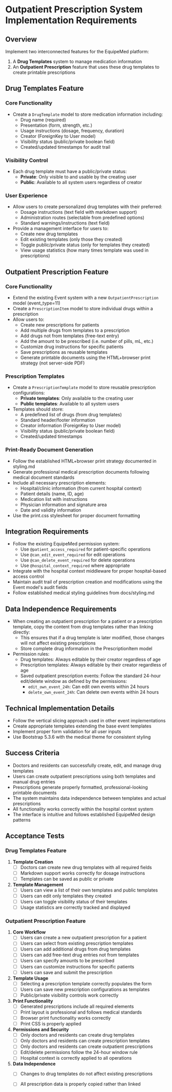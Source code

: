 # Outpatient Prescription System Implementation Requirements

## Overview
Implement two interconnected features for the EquipeMed platform:
1. A **Drug Templates** system to manage medication information
2. An **Outpatient Prescription** feature that uses these drug templates to create printable prescriptions

## Drug Templates Feature

### Core Functionality
- Create a `DrugTemplate` model to store medication information including:
  - Drug name (required)
  - Presentation (form, strength, etc.)
  - Usage instructions (dosage, frequency, duration)
  - Creator (ForeignKey to User model)
  - Visibility status (public/private boolean field)
  - Created/updated timestamps for audit trail

### Visibility Control
- Each drug template must have a public/private status:
  - **Private**: Only visible to and usable by the creating user
  - **Public**: Available to all system users regardless of creator

### User Experience
- Allow users to create personalized drug templates with their preferred:
  - Dosage instructions (text field with markdown support)
  - Administration routes (selectable from predefined options)
  - Standard warnings/instructions (text field)
- Provide a management interface for users to:
  - Create new drug templates
  - Edit existing templates (only those they created)
  - Toggle public/private status (only for templates they created)
  - View usage statistics (how many times template was used in prescriptions)

## Outpatient Prescription Feature

### Core Functionality
- Extend the existing Event system with a new `OutpatientPrescription` model (event_type=11)
- Create a `PrescriptionItem` model to store individual drugs within a prescription
- Allow users to:
  - Create new prescriptions for patients
  - Add multiple drugs from templates to a prescription
  - Add drugs not from templates (free-text entry)
  - Add the amount to be prescribed (i.e. number of pills, mL, etc.)
  - Customize drug instructions for specific patients
  - Save prescriptions as reusable templates
  - Generate printable documents using the HTML+browser print strategy (not server-side PDF)

### Prescription Templates
- Create a `PrescriptionTemplate` model to store reusable prescription configurations:
  - **Private templates**: Only available to the creating user
  - **Public templates**: Available to all system users
- Templates should store:
  - A predefined list of drugs (from drug templates)
  - Standard header/footer information
  - Creator information (ForeignKey to User model)
  - Visibility status (public/private boolean field)
  - Created/updated timestamps

### Print-Ready Document Generation
- Follow the established HTML+browser print strategy documented in styling.md
- Generate professional medical prescription documents following medical document standards
- Include all necessary prescription elements:
  - Hospital/clinic information (from current hospital context)
  - Patient details (name, ID, age)
  - Medication list with instructions
  - Physician information and signature area
  - Date and validity information
- Use the print.css stylesheet for proper document formatting

## Integration Requirements
- Follow the existing EquipeMed permission system:
  - Use `@patient_access_required` for patient-specific operations
  - Use `@can_edit_event_required` for edit operations
  - Use `@can_delete_event_required` for delete operations
  - Use `@hospital_context_required` where appropriate
- Integrate with the hospital context middleware for proper hospital-based access control
- Maintain audit trail of prescription creation and modifications using the Event model's audit fields
- Follow established medical styling guidelines from docs/styling.md

## Data Independence Requirements
- When creating an outpatient prescription for a patient or a prescription template, copy the content from drug templates rather than linking directly:
  - This ensures that if a drug template is later modified, those changes will not affect existing prescriptions
  - Store complete drug information in the PrescriptionItem model
- Permission rules:
  - Drug templates: Always editable by their creator regardless of age
  - Prescription templates: Always editable by their creator regardless of age
  - Saved outpatient prescription events: Follow the standard 24-hour edit/delete window as defined by the permissions:
    - `edit_own_event_24h`: Can edit own events within 24 hours
    - `delete_own_event_24h`: Can delete own events within 24 hours

## Technical Implementation Details
- Follow the vertical slicing approach used in other event implementations
- Create appropriate templates extending the base event templates
- Implement proper form validation for all user inputs
- Use Bootstrap 5.3.6 with the medical theme for consistent styling

## Success Criteria
- Doctors and residents can successfully create, edit, and manage drug templates
- Users can create outpatient prescriptions using both templates and manual drug entries
- Prescriptions generate properly formatted, professional-looking printable documents
- The system maintains data independence between templates and actual prescriptions
- All functionality works correctly within the hospital context system
- The interface is intuitive and follows established EquipeMed design patterns

## Acceptance Tests

### Drug Templates Feature
1. **Template Creation**
   - [ ] Doctors can create new drug templates with all required fields
   - [ ] Markdown support works correctly for dosage instructions
   - [ ] Templates can be saved as public or private

2. **Template Management**
   - [ ] Users can view a list of their own templates and public templates
   - [ ] Users can edit only templates they created
   - [ ] Users can toggle visibility status of their templates
   - [ ] Usage statistics are correctly tracked and displayed

### Outpatient Prescription Feature
1. **Core Workflow**
   - [ ] Users can create a new outpatient prescription for a patient
   - [ ] Users can select from existing prescription templates
   - [ ] Users can add additional drugs from drug templates
   - [ ] Users can add free-text drug entries not from templates
   - [ ] Users can specify amounts to be prescribed
   - [ ] Users can customize instructions for specific patients
   - [ ] Users can save and submit the prescription

2. **Template Usage**
   - [ ] Selecting a prescription template correctly populates the form
   - [ ] Users can save new prescription configurations as templates
   - [ ] Public/private visibility controls work correctly

3. **Print Functionality**
   - [ ] Generated prescriptions include all required elements
   - [ ] Print layout is professional and follows medical standards
   - [ ] Browser print functionality works correctly
   - [ ] Print CSS is properly applied

4. **Permissions and Security**
   - [ ] Only doctors and residents can create drug templates
   - [ ] Only doctors and residents can create prescription templates
   - [ ] Only doctors and residents can create outpatient prescriptions
   - [ ] Edit/delete permissions follow the 24-hour window rule
   - [ ] Hospital context is correctly applied to all operations

5. **Data Independence**
   - [ ] Changes to drug templates do not affect existing prescriptions
   - [ ] All prescription data is properly copied rather than linked

